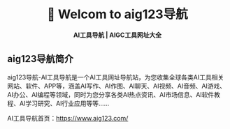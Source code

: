 <div align="center">

<H1>👋 Welcom to aig123导航</H1>
    <p>
   <strong>AI工具导航 | AIGC工具网址大全</strong>
</p>
</div>

## aig123导航简介

aig123导航-AI工具导航是一个AI工具网址导航站，为您收集全球各类AI工具相关网站、软件、APP等，涵盖AI写作、AI作图、AI聊天、AI视频、AI音频、AI游戏、AI办公、AI编程等领域，同时为您分享各类AI热点资讯、AI市场信息、AI软件教程、AI学习研究、AI行业应用等等……

AI工具导航首页：https://www.aig123.com/


